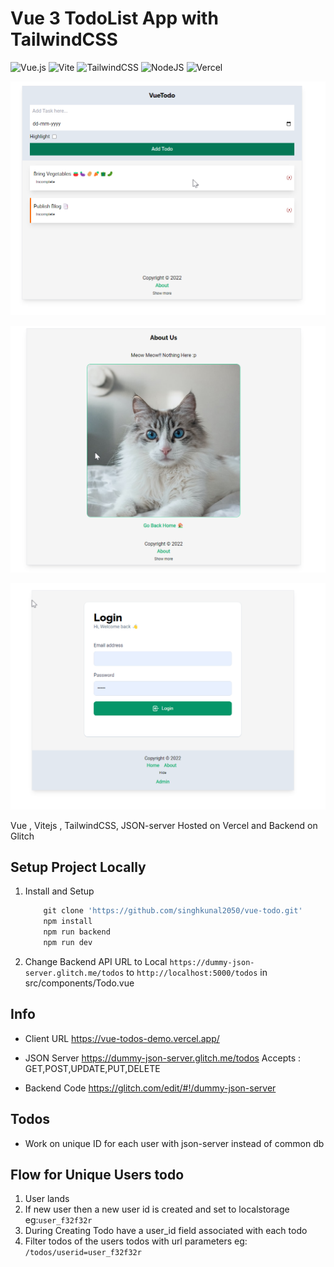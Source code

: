 # Vue 3 TodoList App with TailwindCSS
![Vue.js](https://img.shields.io/badge/vuejs-%2335495e.svg?style=for-the-badge&logo=vuedotjs&logoColor=%234FC08D)
![Vite](https://img.shields.io/badge/vite-%23646CFF.svg?style=for-the-badge&logo=vite&logoColor=white)
![TailwindCSS](https://img.shields.io/badge/tailwindcss-%2338B2AC.svg?style=for-the-badge&logo=tailwind-css&logoColor=white)
![NodeJS](https://img.shields.io/badge/node.js-6DA55F?style=for-the-badge&logo=node.js&logoColor=white)
![Vercel](https://img.shields.io/badge/vercel-%23000000.svg?style=for-the-badge&logo=vercel&logoColor=white)


![Snap](./public/home.png)

![About](./public/about.png)

![Admin](./public/admin.png)

Vue , Vitejs , TailwindCSS, JSON-server
Hosted on Vercel and Backend on Glitch

## Setup Project Locally

1. Install and Setup 

    ```js
        git clone 'https://github.com/singhkunal2050/vue-todo.git'
        npm install
        npm run backend
        npm run dev

    ```

2. Change Backend API URL to Local `https://dummy-json-server.glitch.me/todos` to `http://localhost:5000/todos` in src/components/Todo.vue


## Info

- Client URL
    https://vue-todos-demo.vercel.app/

- JSON Server
    https://dummy-json-server.glitch.me/todos
    Accepts : GET,POST,UPDATE,PUT,DELETE

- Backend Code
    https://glitch.com/edit/#!/dummy-json-server


## Todos

- Work on unique ID for each user with json-server instead of common db 


## Flow for Unique Users todo

1. User lands 
2. If new user then a new user id is created and set to localstorage eg:`user_f32f32r`
3. During Creating Todo have a user_id field associated with each todo 
3. Filter todos of the users todos with url parameters eg: `/todos/userid=user_f32f32r`
